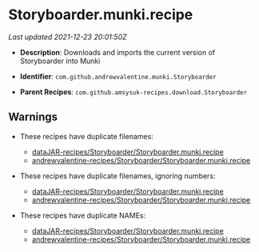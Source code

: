 # Storyboarder.munki.recipe

_Last updated 2021-12-23 20:01:50Z_

- **Description**: Downloads and imports the current version of Storyboarder into Munki

- **Identifier**: `com.github.andrewvalentine.munki.Storyboarder`

- **Parent Recipes**: `com.github.amsysuk-recipes.download.Storyboarder`


## Warnings

- These recipes have duplicate filenames:
    - [dataJAR-recipes/Storyboarder/Storyboarder.munki.recipe](/autopkg-dupe-tracker/dataJAR-recipes/Storyboarder/Storyboarder.munki.recipe)
    - [andrewvalentine-recipes/Storyboarder/Storyboarder.munki.recipe](/autopkg-dupe-tracker/andrewvalentine-recipes/Storyboarder/Storyboarder.munki.recipe)

- These recipes have duplicate filenames, ignoring numbers:
    - [dataJAR-recipes/Storyboarder/Storyboarder.munki.recipe](/autopkg-dupe-tracker/dataJAR-recipes/Storyboarder/Storyboarder.munki.recipe)
    - [andrewvalentine-recipes/Storyboarder/Storyboarder.munki.recipe](/autopkg-dupe-tracker/andrewvalentine-recipes/Storyboarder/Storyboarder.munki.recipe)

- These recipes have duplicate NAMEs:
    - [dataJAR-recipes/Storyboarder/Storyboarder.munki.recipe](/autopkg-dupe-tracker/dataJAR-recipes/Storyboarder/Storyboarder.munki.recipe)
    - [andrewvalentine-recipes/Storyboarder/Storyboarder.munki.recipe](/autopkg-dupe-tracker/andrewvalentine-recipes/Storyboarder/Storyboarder.munki.recipe)